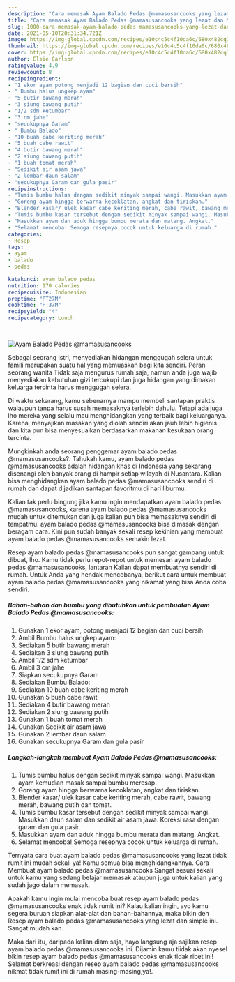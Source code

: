```yaml
---
description: "Cara memasak Ayam Balado Pedas @mamasusancooks yang lezat dan Mudah Dibuat"
title: "Cara memasak Ayam Balado Pedas @mamasusancooks yang lezat dan Mudah Dibuat"
slug: 1000-cara-memasak-ayam-balado-pedas-mamasusancooks-yang-lezat-dan-mudah-dibuat
date: 2021-05-10T20:31:34.721Z
image: https://img-global.cpcdn.com/recipes/e10c4c5c4f10da6c/680x482cq70/ayam-balado-pedas-mamasusancooks-foto-resep-utama.jpg
thumbnail: https://img-global.cpcdn.com/recipes/e10c4c5c4f10da6c/680x482cq70/ayam-balado-pedas-mamasusancooks-foto-resep-utama.jpg
cover: https://img-global.cpcdn.com/recipes/e10c4c5c4f10da6c/680x482cq70/ayam-balado-pedas-mamasusancooks-foto-resep-utama.jpg
author: Elsie Carlson
ratingvalue: 4.9
reviewcount: 8
recipeingredient:
- "1 ekor ayam potong menjadi 12 bagian dan cuci bersih"
- " Bumbu halus ungkep ayam"
- "5 butir bawang merah"
- "3 siung bawang putih"
- "1/2 sdm ketumbar"
- "3 cm jahe"
- "secukupnya Garam"
- " Bumbu Balado"
- "10 buah cabe keriting merah"
- "5 buah cabe rawit"
- "4 butir bawang merah"
- "2 siung bawang putih"
- "1 buah tomat merah"
- "Sedikit air asam jawa"
- "2 lembar daun salam"
- "secukupnya Garam dan gula pasir"
recipeinstructions:
- "Tumis bumbu halus dengan sedikit minyak sampai wangi. Masukkan ayam kemudian masak sampai bumbu meresap."
- "Goreng ayam hingga berwarna kecoklatan, angkat dan tiriskan."
- "Blender kasar/ ulek kasar cabe keriting merah, cabe rawit, bawang merah, bawang putih dan tomat."
- "Tumis bumbu kasar tersebut dengan sedikit minyak sampai wangi. Masukkan daun salam dan sedikit air asam jawa. Koreksi rasa dengan garam dan gula pasir."
- "Masukkan ayam dan aduk hingga bumbu merata dan matang. Angkat."
- "Selamat mencoba! Semoga resepnya cocok untuk keluarga di rumah."
categories:
- Resep
tags:
- ayam
- balado
- pedas

katakunci: ayam balado pedas 
nutrition: 170 calories
recipecuisine: Indonesian
preptime: "PT27M"
cooktime: "PT37M"
recipeyield: "4"
recipecategory: Lunch

---
```



![Ayam Balado Pedas @mamasusancooks](https://img-global.cpcdn.com/recipes/e10c4c5c4f10da6c/680x482cq70/ayam-balado-pedas-mamasusancooks-foto-resep-utama.jpg)

Sebagai seorang istri, menyediakan hidangan menggugah selera untuk famili merupakan suatu hal yang memuaskan bagi kita sendiri. Peran seorang  wanita Tidak saja mengurus rumah saja, namun anda juga wajib menyediakan kebutuhan gizi tercukupi dan juga hidangan yang dimakan keluarga tercinta harus menggugah selera.

Di waktu  sekarang, kamu sebenarnya mampu membeli santapan praktis walaupun tanpa harus susah memasaknya terlebih dahulu. Tetapi ada juga lho mereka yang selalu mau menghidangkan yang terbaik bagi keluarganya. Karena, menyajikan masakan yang diolah sendiri akan jauh lebih higienis dan kita pun bisa menyesuaikan berdasarkan makanan kesukaan orang tercinta. 



Mungkinkah anda seorang penggemar ayam balado pedas @mamasusancooks?. Tahukah kamu, ayam balado pedas @mamasusancooks adalah hidangan khas di Indonesia yang sekarang disenangi oleh banyak orang di hampir setiap wilayah di Nusantara. Kalian bisa menghidangkan ayam balado pedas @mamasusancooks sendiri di rumah dan dapat dijadikan santapan favoritmu di hari liburmu.

Kalian tak perlu bingung jika kamu ingin mendapatkan ayam balado pedas @mamasusancooks, karena ayam balado pedas @mamasusancooks mudah untuk ditemukan dan juga kalian pun bisa memasaknya sendiri di tempatmu. ayam balado pedas @mamasusancooks bisa dimasak dengan beragam cara. Kini pun sudah banyak sekali resep kekinian yang membuat ayam balado pedas @mamasusancooks semakin lezat.

Resep ayam balado pedas @mamasusancooks pun sangat gampang untuk dibuat, lho. Kamu tidak perlu repot-repot untuk memesan ayam balado pedas @mamasusancooks, lantaran Kalian dapat membuatnya sendiri di rumah. Untuk Anda yang hendak mencobanya, berikut cara untuk membuat ayam balado pedas @mamasusancooks yang nikamat yang bisa Anda coba sendiri.

<!--inarticleads1-->

##### Bahan-bahan dan bumbu yang dibutuhkan untuk pembuatan Ayam Balado Pedas @mamasusancooks:

1. Gunakan 1 ekor ayam, potong menjadi 12 bagian dan cuci bersih
1. Ambil  Bumbu halus ungkep ayam:
1. Sediakan 5 butir bawang merah
1. Sediakan 3 siung bawang putih
1. Ambil 1/2 sdm ketumbar
1. Ambil 3 cm jahe
1. Siapkan secukupnya Garam
1. Sediakan  Bumbu Balado:
1. Sediakan 10 buah cabe keriting merah
1. Gunakan 5 buah cabe rawit
1. Sediakan 4 butir bawang merah
1. Sediakan 2 siung bawang putih
1. Gunakan 1 buah tomat merah
1. Gunakan Sedikit air asam jawa
1. Gunakan 2 lembar daun salam
1. Gunakan secukupnya Garam dan gula pasir




<!--inarticleads2-->

##### Langkah-langkah membuat Ayam Balado Pedas @mamasusancooks:

1. Tumis bumbu halus dengan sedikit minyak sampai wangi. Masukkan ayam kemudian masak sampai bumbu meresap.
1. Goreng ayam hingga berwarna kecoklatan, angkat dan tiriskan.
1. Blender kasar/ ulek kasar cabe keriting merah, cabe rawit, bawang merah, bawang putih dan tomat.
1. Tumis bumbu kasar tersebut dengan sedikit minyak sampai wangi. Masukkan daun salam dan sedikit air asam jawa. Koreksi rasa dengan garam dan gula pasir.
1. Masukkan ayam dan aduk hingga bumbu merata dan matang. Angkat.
1. Selamat mencoba! Semoga resepnya cocok untuk keluarga di rumah.




Ternyata cara buat ayam balado pedas @mamasusancooks yang lezat tidak rumit ini mudah sekali ya! Kamu semua bisa menghidangkannya. Cara Membuat ayam balado pedas @mamasusancooks Sangat sesuai sekali untuk kamu yang sedang belajar memasak ataupun juga untuk kalian yang sudah jago dalam memasak.

Apakah kamu ingin mulai mencoba buat resep ayam balado pedas @mamasusancooks enak tidak rumit ini? Kalau kalian ingin, ayo kamu segera buruan siapkan alat-alat dan bahan-bahannya, maka bikin deh Resep ayam balado pedas @mamasusancooks yang lezat dan simple ini. Sangat mudah kan. 

Maka dari itu, daripada kalian diam saja, hayo langsung aja sajikan resep ayam balado pedas @mamasusancooks ini. Dijamin kamu tiidak akan nyesel bikin resep ayam balado pedas @mamasusancooks enak tidak ribet ini! Selamat berkreasi dengan resep ayam balado pedas @mamasusancooks nikmat tidak rumit ini di rumah masing-masing,ya!.

